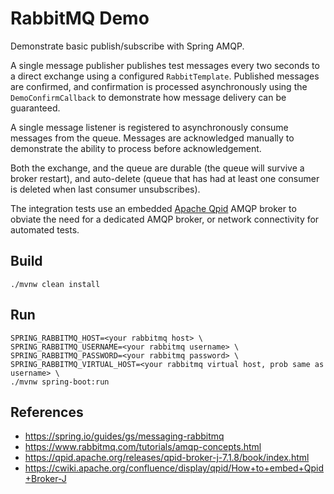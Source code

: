 #   RabbitMQ Demo

Demonstrate basic publish/subscribe with Spring AMQP.

A single message publisher publishes test messages every two seconds to a direct exchange
using a configured `RabbitTemplate`.
Published messages are confirmed, and confirmation is processed asynchronously using the
`DemoConfirmCallback` to demonstrate how message delivery can be guaranteed.

A single message listener is registered to asynchronously consume messages from the queue.
Messages are acknowledged manually to demonstrate the ability to process before acknowledgement.

Both the exchange, and the queue are durable (the queue will survive a broker restart), and
auto-delete (queue that has had at least one consumer is deleted when last consumer unsubscribes).

The integration tests use an embedded [Apache Qpid](https://qpid.apache.org/) AMQP broker to obviate
the need for a dedicated AMQP broker, or network connectivity for automated tests.

##  Build

`./mvnw clean install`

##  Run

```shell script
SPRING_RABBITMQ_HOST=<your rabbitmq host> \
SPRING_RABBITMQ_USERNAME=<your rabbitmq username> \
SPRING_RABBITMQ_PASSWORD=<your rabbitmq password> \
SPRING_RABBITMQ_VIRTUAL_HOST=<your rabbitmq virtual host, prob same as username> \
./mvnw spring-boot:run
```

##  References

* https://spring.io/guides/gs/messaging-rabbitmq
* https://www.rabbitmq.com/tutorials/amqp-concepts.html
* https://qpid.apache.org/releases/qpid-broker-j-7.1.8/book/index.html
* https://cwiki.apache.org/confluence/display/qpid/How+to+embed+Qpid+Broker-J